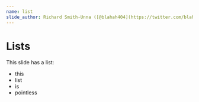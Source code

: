 ```yaml
---
name: list
slide_author: Richard Smith-Unna ([@blahah404](https://twitter.com/blahah404))
---
```

# Lists
This slide has a list:

- this
- list
- is
- pointless

